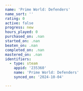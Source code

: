 ```yaml
---
name: 'Prime World: Defenders'
name_sort: ''
rating: 0
active: false
progress: new
hours_played: 0
purchased_on: .nan
started_on: .nan
beaten_on: .nan
completed_on: .nan
mastered_on: .nan
identifiers:
  - type: steam
    appid: '235360'
    name: 'Prime World: Defenders'
    synced_on: '2024-10-04'

---
```

